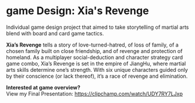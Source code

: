 # game Design: Xia's Revenge

Individual game design project that aimed to take storytelling of martial arts blend with board and card game tactics.

<b>Xia’s Revenge</b> tells a story of love-turned-hatred, of loss of family, of a chosen family built on
close friendship, and of revenge and protection of homeland. As a multiplayer social-deduction
and character strategy card game combo, Xia’s Revenge is set in the empire of JiangHu, where martial arts
skills determine one’s strength. With six unique characters guided only by their conscience (or
lack thereof), it’s a race of revenge and elimination. 

<b>Interested at game overview? </b>
<br>View my Final Presentation: https://clipchamp.com/watch/UDY7RY7LJxp
